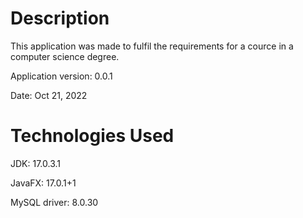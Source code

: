 # Description

This application was made to fulfil the requirements for a cource in a computer science degree.

Application version: 0.0.1

Date: Oct 21, 2022

# Technologies Used

JDK: 17.0.3.1

JavaFX: 17.0.1+1

MySQL driver: 8.0.30